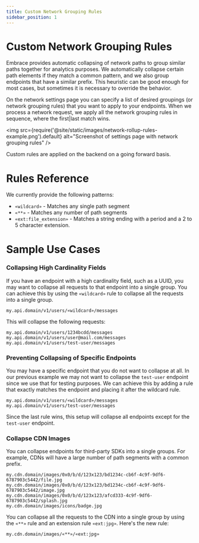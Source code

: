 ```yaml
---
title: Custom Network Grouping Rules 
sidebar_position: 1
---
```


# Custom Network Grouping Rules

Embrace provides automatic collapsing of network paths to group similar paths together for analytics purposes.
We automatically collapse certain path elements if they match a common pattern, and we also group endpoints
that have a similar prefix. This heuristic can be good enough for most cases, but sometimes it is necessary
to override the behavior.

On the network settings page you can specify a list of desired groupings (or network grouping rules) that you want to
apply to your endpoints. When we process a network request, we apply all the network grouping rules in sequence, where
the first|last match wins.

<img src={require('@site/static/images/network-rollup-rules-example.png').default} alt="Screenshot of settings page with network grouping rules" />

Custom rules are applied on the backend on a going forward basis.

# Rules Reference

We currently provide the following patterns:

* `«wildcard»` - Matches any single path segment
* `«**»` - Matches any number of path segments
* `«ext:file_extension»` - Matches a string ending with a period and a 2 to 5 character extension.

# Sample Use Cases

### Collapsing High Cardinality Fields
If you have an endpoint with a high cardinality field, such as a UUID, you may want to collapse all requests to that
endpoint into a single group. You can achieve this by using the `«wildcard»` rule to collapse all the requests into a 
single group.

```shell
my.api.domain/v1/users/«wildcard»/messages
```

This will collapse the following requests:

```shell
my.api.domain/v1/users/1234bcdd/messages
my.api.domain/v1/users/user@mail.com/messages
my.api.domain/v1/users/test-user/messages
```

### Preventing Collapsing of Specific Endpoints
You may have a specific endpoint that you do not want to collapse at all. In our previous example we may not want to
collapse the `test-user` endpoint since we use that for testing purposes. We can achieve this by adding a rule that
exactly matches the endpoint and placing it after the wildcard rule.

```
my.api.domain/v1/users/«wildcard»/messages
my.api.domain/v1/users/test-user/messages
```

Since the last rule wins, this setup will collapse all endpoints except for the `test-user` endpoint.


### Collapse CDN Images
You can collapse endpoints for third-party SDKs into a single groups. For example, CDNs will have a large number of
path segments with a common prefix. 

```shell
my.cdn.domain/images/0x0/b/d/123x123/bd1234c-cb6f-4c9f-9df6-6787903c5442/file.jpg
my.cdn.domain/images/0x0/b/d/123x123/bd1234c-cb6f-4c9f-9df6-6787903c5442/image.jpg
my.cdn.domain/images/0x0/b/d/123x123/afcd333-4c9f-9df6-6787903c5442/splash.jpg
my.cdn.domain/images/icons/badge.jpg
```

You can collapse all the requests to the CDN into a single group by using the
`«**»` rule and an extension rule `«ext:jpg»`. Here's the new rule:

```
my.cdn.domain/images/«**»/«ext:jpg»
```

